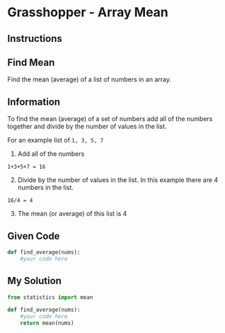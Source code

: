 # Grasshopper - Array Mean

## Instructions

## Find Mean

Find the mean (average) of a list of numbers in an array.

## Information

To find the mean (average) of a set of numbers add all of the numbers together and divide by the number of values in the list.

For an example list of `1, 3, 5, 7`

1. Add all of the numbers

```
1+3+5+7 = 16
```

2. Divide by the number of values in the list. In this example there are 4 numbers in the list.

```
16/4 = 4
```

3. The mean (or average) of this list is 4

## Given Code
```python
def find_average(nums):
    #your code here
```

## My Solution
```python
from statistics import mean

def find_average(nums):
    #your code here
    return mean(nums)
```
